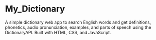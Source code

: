 # My_Dictionary
A simple dictionary web app to search English words and get definitions, phonetics, audio pronunciation, examples, and parts of speech using the DictionaryAPI. Built with HTML, CSS, and JavaScript.
